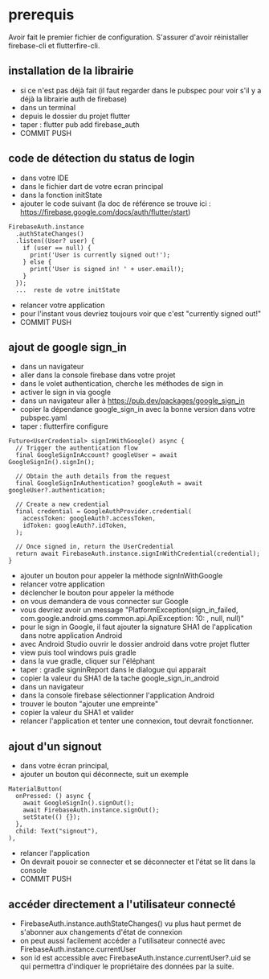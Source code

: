 # prerequis

Avoir fait le premier fichier de configuration. S'assurer d'avoir réinistaller firebase-cli et flutterfire-cli.

## installation de la librairie

- si ce n'est pas déjà fait (il faut regarder dans le pubspec pour voir s'il y a déjà la librairie auth de firebase)
- dans un terminal
- depuis le dossier du projet flutter
- taper : flutter pub add firebase_auth
- COMMIT PUSH

## code de détection du status de login

- dans votre IDE
- dans le fichier dart de votre ecran principal
- dans la fonction initState
- ajouter le code suivant (la doc de référence se trouve ici : https://firebase.google.com/docs/auth/flutter/start)

```
FirebaseAuth.instance
  .authStateChanges()
  .listen((User? user) {
    if (user == null) {
      print('User is currently signed out!');
    } else {
      print('User is signed in! ' + user.email!);
    }
  });
  ...  reste de votre initState
```

- relancer votre application
- pour l'instant vous devriez toujours voir que c'est "currently signed out!"
- COMMIT PUSH

## ajout de google sign_in

- dans un navigateur 
- aller dans la console firebase dans votre projet
- dans le volet authentication, cherche les méthodes de sign in
- activer le sign in via google
- dans un navigateur aller à https://pub.dev/packages/google_sign_in
- copier la dépendance google_sign_in avec la bonne version dans votre pubspec.yaml
- taper : flutterfire configure

```
Future<UserCredential> signInWithGoogle() async {
  // Trigger the authentication flow
  final GoogleSignInAccount? googleUser = await GoogleSignIn().signIn();

  // Obtain the auth details from the request
  final GoogleSignInAuthentication? googleAuth = await googleUser?.authentication;

  // Create a new credential
  final credential = GoogleAuthProvider.credential(
    accessToken: googleAuth?.accessToken,
    idToken: googleAuth?.idToken,
  );

  // Once signed in, return the UserCredential
  return await FirebaseAuth.instance.signInWithCredential(credential);
}

```
- ajouter un bouton pour appeler la méthode signInWithGoogle
- relancer votre application
- déclencher le bouton pour appeler la méthode
- on vous demandera de vous connecter sur Google 
- vous devriez avoir un message "PlatformException(sign_in_failed, com.google.android.gms.common.api.ApiException: 10: , null, null)"
- pour le sign in Google, il faut ajouter la signature SHA1 de l'application dans notre application Android
- avec Android Studio ouvrir le dossier android dans votre projet flutter
- view puis tool windows puis gradle
- dans la vue gradle, cliquer sur l'éléphant
- taper : gradle signinReport dans le dialogue qui apparait
- copier la valeur du SHA1 de la tache google_sign_in_android
- dans un navigateur
- dans la console firebase sélectionner l'application Android
- trouver le bouton "ajouter une empreinte"
- copier la valeur du SHA1 et valider
- relancer l'application et tenter une connexion, tout devrait fonctionner. 

## ajout d'un signout

- dans votre écran principal,
- ajouter un bouton qui déconnecte, suit un exemple
```
MaterialButton(
  onPressed: () async {
    await GoogleSignIn().signOut();
    await FirebaseAuth.instance.signOut();
    setState(() {});
  },
  child: Text("signout"),
),
```
- relancer l'application
- On devrait pouoir se connecter et se déconnecter et l'état se lit dans la console
- COMMIT PUSH

## accéder directement a l'utilisateur connecté

- FirebaseAuth.instance.authStateChanges() vu plus haut permet de s'abonner aux changements d'état de connexion
- on peut aussi facilement accéder a l'utilisateur connecté avec FirebaseAuth.instance.currentUser
- son id est accessible avec FirebaseAuth.instance.currentUser?.uid se qui permettra d'indiquer le propriétaire des données par la suite.
